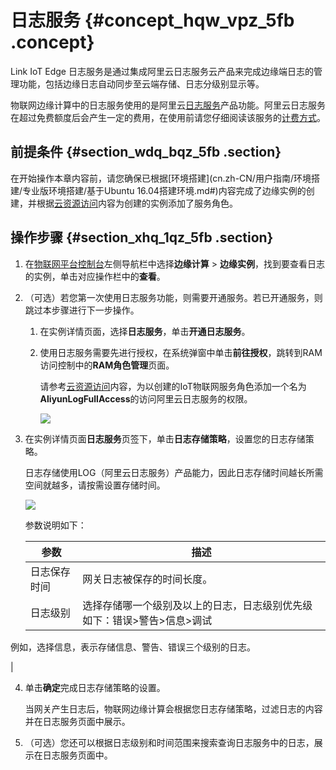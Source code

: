# 日志服务 {#concept_hqw_vpz_5fb .concept}

Link IoT Edge 日志服务是通过集成阿里云日志服务云产品来完成边缘端日志的管理功能，包括边缘日志自动同步至云端存储、日志分级别显示等。

物联网边缘计算中的日志服务使用的是阿里云[日志服务](https://help.aliyun.com/product/28958.html)产品功能。阿里云日志服务在超过免费额度后会产生一定的费用，在使用前请您仔细阅读该服务的[计费方式](https://help.aliyun.com/document_detail/48220.html)。

## 前提条件 {#section_wdq_bqz_5fb .section}

在开始操作本章内容前，请您确保已根据[环境搭建](cn.zh-CN/用户指南/环境搭建/专业版环境搭建/基于Ubuntu 16.04搭建环境.md#)内容完成了边缘实例的创建，并根据[云资源访问](cn.zh-CN/用户指南/云资源访问.md#)内容为创建的实例添加了服务角色。

## 操作步骤 {#section_xhq_1qz_5fb .section}

1.  在[物联网平台控制台](http://iot.console.aliyun.com/)左侧导航栏中选择**边缘计算** \> **边缘实例**，找到要查看日志的实例，单击对应操作栏中的**查看**。
2.  （可选）若您第一次使用日志服务功能，则需要开通服务。若已开通服务，则跳过本步骤进行下一步操作。
    1.  在实例详情页面，选择**日志服务**，单击**开通日志服务**。
    2.  使用日志服务需要先进行授权，在系统弹窗中单击**前往授权**，跳转到RAM访问控制中的**RAM角色管理**页面。

        请参考[云资源访问](cn.zh-CN/用户指南/云资源访问.md#)内容，为以创建的IoT物联网服务角色添加一个名为**AliyunLogFullAccess**的访问阿里云日志服务的权限。

        ![](http://static-aliyun-doc.oss-cn-hangzhou.aliyuncs.com/assets/img/64264/155073178538211_zh-CN.png)

3.  在实例详情页面**日志服务**页签下，单击**日志存储策略**，设置您的日志存储策略。

    日志存储使用LOG（阿里云日志服务）产品能力，因此日志存储时间越长所需空间就越多，请按需设置存储时间。

    ![](http://static-aliyun-doc.oss-cn-hangzhou.aliyuncs.com/assets/img/64264/155073178532248_zh-CN.png)

    参数说明如下：

    |参数|描述|
    |--|--|
    |日志保存时间|网关日志被保存的时间长度。|
    |日志级别|选择存储哪一个级别及以上的日志，日志级别优先级如下：错误\>警告\>信息\>调试

例如，选择信息，表示存储信息、警告、错误三个级别的日志。

|

4.  单击**确定**完成日志存储策略的设置。

    当网关产生日志后，物联网边缘计算会根据您日志存储策略，过滤日志的内容并在日志服务页面中展示。

5.  （可选）您还可以根据日志级别和时间范围来搜索查询日志服务中的日志，展示在日志服务页面中。


